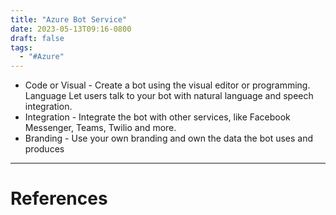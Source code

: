 ```yaml
---
title: "Azure Bot Service"
date: 2023-05-13T09:16-0800
draft: false
tags: 
  - "#Azure"
---
```


- Code or Visual - Create a bot using the visual editor or programming. Language Let users talk to your bot with natural language and speech integration.
- Integration - Integrate the bot with other services, like Facebook Messenger, Teams, Twilio and more. 
- Branding - Use your own branding and own the data the bot uses and produces

---
# References

